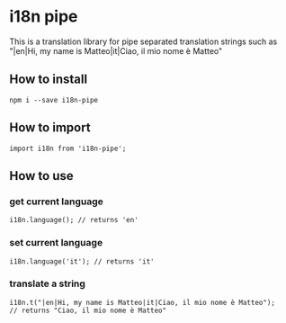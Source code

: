# i18n pipe
This is a translation library for pipe separated translation strings such as "|en|Hi, my name is Matteo|it|Ciao, il mio nome è Matteo"

## How to install
```
npm i --save i18n-pipe
```

## How to import
```
import i18n from 'i18n-pipe';
```

## How to use
### get current language
```
i18n.language(); // returns 'en'
```

### set current language
```
i18n.language('it'); // returns 'it'
```

### translate a string
```
i18n.t("|en|Hi, my name is Matteo|it|Ciao, il mio nome è Matteo");
// returns "Ciao, il mio nome è Matteo"
```
